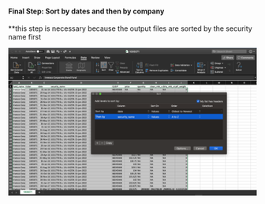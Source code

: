 #### Final Step: Sort by dates and then by company
**this step is necessary because the output files are sorted by the security name first  

![screenshot of excel](https://raw.githubusercontent.com/jaewoonj/KP-Financial/master/guide/img/excel-data-sort.png)




